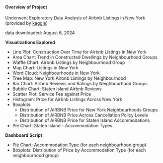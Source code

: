 #### Overview of Project

Underwent Exploratory Data Analysis of Airbnb Listings in New York 
(provided by [kaggle](https://www.kaggle.com/datasets/arianazmoudeh/airbnbopendata/discussion?sort=hotness))

data downloaded: August 6, 2024

**Visualizations Explored**
- Line Plot: Construction Over Time for Airbnb Listings in New York
- Area Chart: Trend in Constructed Dwellings by Neighbourhood Groups
- Waffle Chart: Airbnb Listings by Neighbourhood Group
- Map Chart: Listings in New York
- Word Cloud: Neighbourhoods in New York
- Tree Map: New York Airbnb Listings by Neighbourhood
- Bar Chart: Airbnb Reviews and Ratings by Neighbourhood Groups
- Bubble Chart: Staten Island Airbnb Reviews
- Scatter Plot: Service Fee against Price
- Histogram: Price for Airbnb Listings Across New York
- Boxplots:
    - Distribution of AIRBNB Price for New York Neighbourhoods Groups
    - Distribution of AIRBNB Price Across Cancellation Policy Levels
    - Distribution of AIRBNB Price for Staten Island Accommodations
- Pie Chart: Staten Island - Accommodation Types

**Dashboard Script**
- Pie Chart: Accommodation Type (for each neighbourhood group)
- Boxplots: Distribution of Price by Accommodation Type (for each neighbourhood group)

